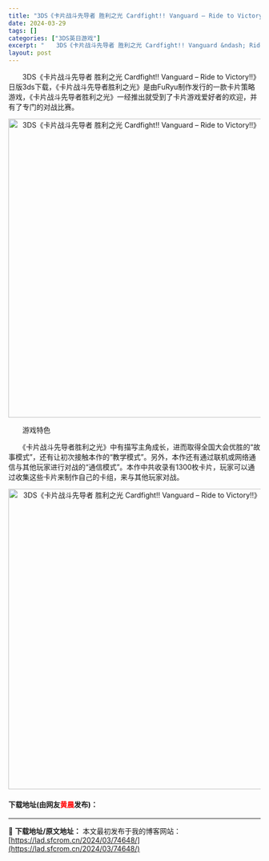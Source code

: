 ```yaml
---
title: "3DS《卡片战斗先导者 胜利之光 Cardfight!! Vanguard – Ride to Victory!!》日版3ds下载"
date: 2024-03-29
tags: []
categories: ["3DS英日游戏"]
excerpt: "　　3DS《卡片战斗先导者 胜利之光 Cardfight!! Vanguard &ndash; Ride to Victory!!》日版3ds下载，《卡片战斗先导者胜利之光》是由FuRyu制作发行的一款卡片策略游戏，《卡片战斗先导者胜利之光》一经推出就受到了卡片游戏爱好者的欢迎，并有了专门的对战比赛&hellip;"
layout: post
---
```


 <p>　　3DS《卡片战斗先导者 胜利之光 Cardfight!! Vanguard &ndash; Ride to Victory!!》日版3ds下载，《卡片战斗先导者胜利之光》是由FuRyu制作发行的一款卡片策略游戏，《卡片战斗先导者胜利之光》一经推出就受到了卡片游戏爱好者的欢迎，并有了专门的对战比赛。</p> <p align="center"><img align="" border="0" src="https://lad.sfcrom.cn/wp-content/uploads/2024/03/20240329_660629d5bf13b.png" width="596" alt="3DS《卡片战斗先导者 胜利之光 Cardfight!! Vanguard – Ride to Victory!!》日版3ds下载" /></p> <p>　　游戏特色</p> <p>　　《卡片战斗先导者胜利之光》中有描写主角成长，进而取得全国大会优胜的&ldquo;故事模式&rdquo;，还有让初次接触本作的&ldquo;教学模式&rdquo;。另外，本作还有通过联机或网络通信与其他玩家进行对战的&ldquo;通信模式&rdquo;。本作中共收录有1300枚卡片，玩家可以通过收集这些卡片来制作自己的卡组，来与其他玩家对战。</p> <p align="center"><img align="" border="0" src="https://lad.sfcrom.cn/wp-content/uploads/2024/03/20240329_660629d736ce1.png" width="599" alt="3DS《卡片战斗先导者 胜利之光 Cardfight!! Vanguard – Ride to Victory!!》日版3ds下载" /></p> <p><h4>下载地址(由网友<font color="red">黄晨</font>发布)：</h4></p> 

---
📖 **下载地址/原文地址：** 本文最初发布于我的博客网站：[https://lad.sfcrom.cn/2024/03/74648/](https://lad.sfcrom.cn/2024/03/74648/)
